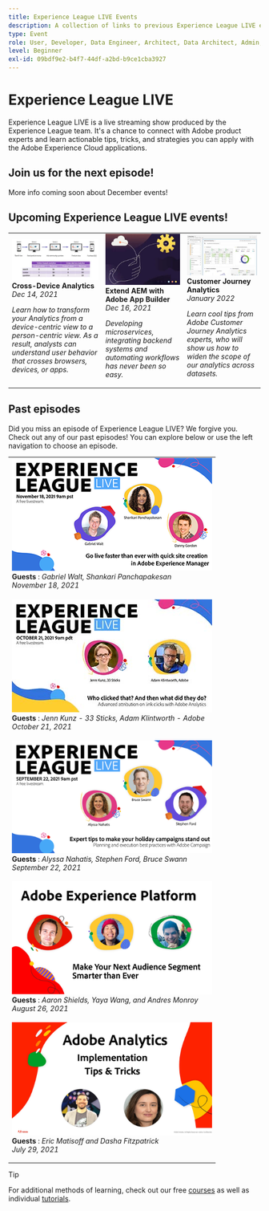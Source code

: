 ```yaml
---
title: Experience League LIVE Events
description: A collection of links to previous Experience League LIVE events
type: Event
role: User, Developer, Data Engineer, Architect, Data Architect, Admin, Leader
level: Beginner
exl-id: 09bdf9e2-b4f7-44df-a2bd-b9ce1cba3927
---
```

# Experience League LIVE

Experience League LIVE is a live streaming show produced by the Experience League team.  It's a chance to connect with Adobe product experts and learn actionable tips, tricks, and strategies you can apply with the Adobe Experience Cloud applications.

## Join us for the next episode!

More info coming soon about December events!


## Upcoming Experience League LIVE events!

<table>
<tr>
  <td>
      <img alt="Cross-Device Analytics" src="./assets/cda1.jpg" />
     <div>
          <strong>Cross-Device Analytics</strong>
     </div>
     <div>
          <em>Dec 14, 2021</em>
     </div>
    <p>
    <em>Learn how to transform your Analytics from a device-centric view to a person-centric view. As a result, analysts can understand user behavior that crosses browsers, devices, or apps.</em>
    <p>
  </td><td>
      <img alt="Adobe App Builder" src="./assets/aem-app-builder-thumb.jpg" />
     <div>
          <strong>Extend AEM with Adobe App Builder</strong>
     </div>
     <div>
          <em>Dec 16, 2021</em>
     </div>    
    <p>
    <em>Developing microservices, integrating backend systems and automating workflows has never been so easy.</em>
    <p>
  </td>
  
  <td>
      <img alt="Conversion Attribution" src="./assets/cja-thumb.jpg" />
     <div>
          <strong>Customer Journey Analytics</strong>
     <div>
          <em>January 2022</em>
     </div>
     </div>
    <p>
    <em>Learn cool tips from Adobe Customer Journey Analytics experts, who will show us how to widen the scope of our analytics across datasets.</em>
    <p>
  </td>
</tr>
</table>


## Past episodes

Did you miss an episode of Experience League LIVE? We forgive you. Check out any of our past episodes! You can explore below or use the left navigation to choose an episode.

<table>
<tr> 
  <td>
    <a href="episodes/exl-live-episode-05.md">
      <img height=225 width=400 alt="Experience League LIVE" src="assets/exl-live-ep5-yt.png" />
    </a>
     <div>
          <strong>Guests</strong> : <i>Gabriel Walt, Shankari Panchapakesan</i>
     </div>
     <div>
          <em>November 18, 2021</em>
     </div>    
    <p>
    <em></em>
    <p>
  </td>
</tr>
<tr> 
  <td>
    <a href="episodes/exl-live-episode-04.md">
      <img height=225 width=400 alt="Experience League LIVE" src="assets/exl-live-ep4-thumbnail.jpg" />
    </a>
     <div>
          <strong>Guests</strong> : <i>Jenn Kunz - 33 Sticks, Adam Klintworth - Adobe</i>
     </div>
     <div>
          <em>October 21, 2021</em>
     </div>    
    <p>
    <em></em>
    <p>
  </td>
</tr>
<tr> 
  <td>
    <a href="episodes/exl-live-episode-03.md">
      <img height=225 width=400 alt="Experience League LIVE" src="assets/exl-live-ep3-afterimage.png" />
    </a>
     <div>
          <strong>Guests</strong> : <i>Alyssa Nahatis, Stephen Ford, Bruce Swann</i>
     </div>
     <div>
          <em>September 22, 2021</em>
     </div>    
    <p>
    <em></em>
    <p>
  </td>
</tr>
<tr> 
  <td>
    <a href="episodes/exl-live-episode-02.md">
      <img height=225 width=400 alt="Experience League LIVE" src="assets/exl-live-ep2-afterimage.png" />
    </a>
     <div>
          <strong>Guests</strong> : <i>Aaron Shields, Yaya Wang, and Andres Monroy</i>
     </div>
     <div>
          <em>August 26, 2021</em>
     </div>    
    <p>
    <em></em>
    <p>
  </td>
</tr>
<tr>
  <td>
    <a href="episodes/exl-live-episode-01.md">
      <img height=225 width=400 alt="Experience League LIVE" src="assets/exl-live-after2.jpg" />
    </a>
     <div>
          <strong>Guests</strong> : <i>Eric Matisoff and Dasha Fitzpatrick</i>
     </div>
     <div>
          <em>July 29, 2021</em>
     </div>    
    <p>
    <em></em>
    <p>
  </td>
</tr>
</table>

>[!TIP]
>
>For additional methods of learning, check out our free [courses](https://experienceleague.adobe.com/#dashboard/learning) as well as individual [tutorials](https://experienceleague.adobe.com/docs/home-tutorials.html).
